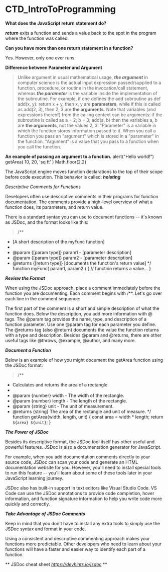 # CTD_IntroToProgramming
**What does the JavaScript return statement do?**

***return*** exits a function and sends a value back to the spot in the program where the function was called.

**Can you have more than one return statement in a function?**

Yes. However, only one ever runs.

**Difference between Parameter and Argument**

> Unlike argument in usual mathematical usage, ***the argument*** in computer science is the actual input expression passed/supplied to a function, procedure, or routine in the invocation/call statement, whereas ***the parameter*** is the variable inside the implementation of the subroutine. For example, if one defines the add subroutine as def add(x, y): return x + y, then x, y are **parameters**, while if this is called as add(2, 3), then 2, 3 are **the arguments**. Note that variables (and expressions thereof) from the calling context can be arguments: if the subroutine is called as a = 2; b = 3; add(a, b) then the variables a, b are **the arguments**, not the values 2, 3.
"Parameter" is a variable in which the function stores information passed to it.
When you call a function you pass an "argument" which is stored in a "parameter" in the function.
"Argument" is a value that you pass to a function when you call the function.

**An example of passing an argument to a function.**
alert("Hello world!")
getArea( 10, 20, 'sq ft' )
Math.floor(2.2)

The JavaScript engine moves function declarations to the top of their scope before code execution. This behavior is called: ***hoisting***

*Descriptive Comments for Functions*

Developers often use descriptive comments in their programs for function documentation. The comments provide a high-level overview of what a function does, its parameters, and return value.

There is a standard syntax you can use to document functions -- it's known as JSDoc, and the format looks like this:

> /**
 * [A short description of the myFunc function]
 *
 * @param {[param type]} param1 - [parameter description]
 * @param {[param type]} param2 - [parameter description]
 * @returns {[return type]} [documents the function's return value]
 */
function myFunc( param1, param2 ) {
  // function returns a value...
}

***Review the Format***

When using the JSDoc approach, place a comment immediately before the function you are documenting. Each comment begins with /**. Let's go over each line in the comment sequence:

The first part of the comment is a short and simple description of what the function does. Below the description, you add more information with @ tags.
The @param tag provides the name, type, and description of a function parameter. Use one @param tag for each parameter you define.
The @returns tag (also @return) documents the value the function returns with a type and description.
Besides @param and @returns, there are other useful tags like @throws, @example, @author, and many more.

***Document a Function***

Below is an example of how you might document the getArea function using the JSDoc format:

> /**
 * Calculates and returns the area of a rectangle.
 *
 * @param {number} width - The width of the rectangle.
 * @param {number} length - The length of the rectangle.
 * @param {string} unit - The unit of measurement.
 * @returns {string} The area of the rectangle and unit of measure.
 */
function getArea(width, length, unit) {
  const area = width * length;
  return `${area} ${unit}`;
}

***The Power of JSDoc***

Besides its descriptive format, the JSDoc tool itself has other useful and powerful features. JSDoc is also a documentation generator for JavaScript.

For example, when you add documentation comments directly to your source code, JSDoc can scan your code and generate an HTML documentation website for you. However, you'll need to install special tools to run this feature -- you'll learn about some of these tools later in your JavaScript learning journey.

JSDoc also has built-in support in text editors like Visual Studio Code. VS Code can use the JSDoc annotations to provide code completion, hover information, and function signature information to help you write code more quickly and correctly.

***Take Advantage of JSDoc Comments***

Keep in mind that you don't have to install any extra tools to simply use the JSDoc syntax and format in your code.

Using a consistent and descriptive commenting approach makes your functions more predictable. Other developers who need to learn about your functions will have a faster and easier way to identify each part of a function.

** JSDoc cheat sheet _https://devhints.io/jsdoc_ **
